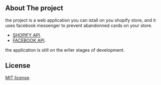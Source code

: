 ## About The project

the project is a web application you can istall on you shopify store, and it uses facebook messenger to prevent abandonned cards on your store.

-   [SHOPIFY API](https://help.shopify.com/en/api/reference).
-   [FACEBOOK API](https://developers.facebook.com/docs/apis-and-sdks/).

the application is still on the erlier stages of development.

## License

[MIT license](https://opensource.org/licenses/MIT).
